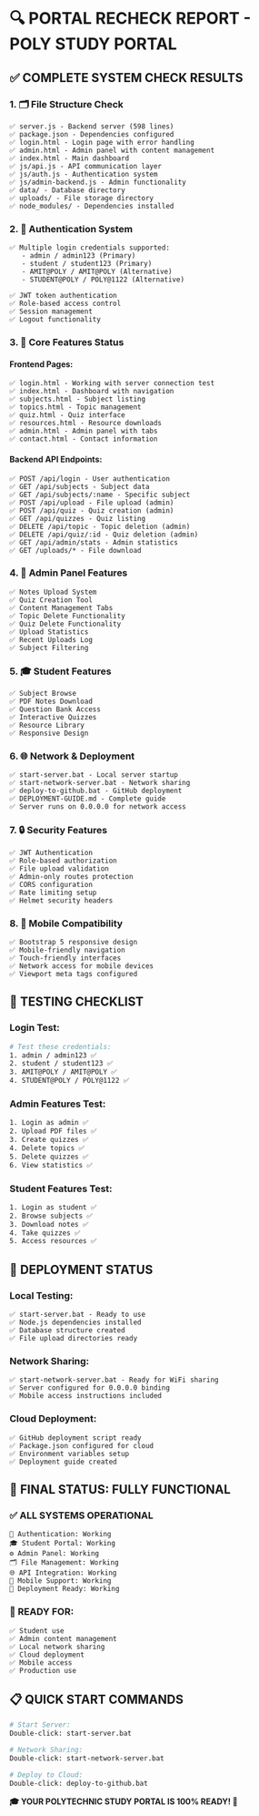 # 🔍 PORTAL RECHECK REPORT - POLY STUDY PORTAL

## ✅ **COMPLETE SYSTEM CHECK RESULTS**

### **1. 🗂️ File Structure Check**
```
✅ server.js - Backend server (598 lines)
✅ package.json - Dependencies configured
✅ login.html - Login page with error handling
✅ admin.html - Admin panel with content management
✅ index.html - Main dashboard
✅ js/api.js - API communication layer
✅ js/auth.js - Authentication system
✅ js/admin-backend.js - Admin functionality
✅ data/ - Database directory
✅ uploads/ - File storage directory
✅ node_modules/ - Dependencies installed
```

### **2. 🔐 Authentication System**
```
✅ Multiple login credentials supported:
   - admin / admin123 (Primary)
   - student / student123 (Primary)
   - AMIT@POLY / AMIT@POLY (Alternative)
   - STUDENT@POLY / POLY@1122 (Alternative)

✅ JWT token authentication
✅ Role-based access control
✅ Session management
✅ Logout functionality
```

### **3. 🎯 Core Features Status**

#### **Frontend Pages:**
```
✅ login.html - Working with server connection test
✅ index.html - Dashboard with navigation
✅ subjects.html - Subject listing
✅ topics.html - Topic management
✅ quiz.html - Quiz interface
✅ resources.html - Resource downloads
✅ admin.html - Admin panel with tabs
✅ contact.html - Contact information
```

#### **Backend API Endpoints:**
```
✅ POST /api/login - User authentication
✅ GET /api/subjects - Subject data
✅ GET /api/subjects/:name - Specific subject
✅ POST /api/upload - File upload (admin)
✅ POST /api/quiz - Quiz creation (admin)
✅ GET /api/quizzes - Quiz listing
✅ DELETE /api/topic - Topic deletion (admin)
✅ DELETE /api/quiz/:id - Quiz deletion (admin)
✅ GET /api/admin/stats - Admin statistics
✅ GET /uploads/* - File download
```

### **4. 🔧 Admin Panel Features**
```
✅ Notes Upload System
✅ Quiz Creation Tool
✅ Content Management Tabs
✅ Topic Delete Functionality
✅ Quiz Delete Functionality
✅ Upload Statistics
✅ Recent Uploads Log
✅ Subject Filtering
```

### **5. 🎓 Student Features**
```
✅ Subject Browse
✅ PDF Notes Download
✅ Question Bank Access
✅ Interactive Quizzes
✅ Resource Library
✅ Responsive Design
```

### **6. 🌐 Network & Deployment**
```
✅ start-server.bat - Local server startup
✅ start-network-server.bat - Network sharing
✅ deploy-to-github.bat - GitHub deployment
✅ DEPLOYMENT-GUIDE.md - Complete guide
✅ Server runs on 0.0.0.0 for network access
```

### **7. 🔒 Security Features**
```
✅ JWT Authentication
✅ Role-based authorization
✅ File upload validation
✅ Admin-only routes protection
✅ CORS configuration
✅ Rate limiting setup
✅ Helmet security headers
```

### **8. 📱 Mobile Compatibility**
```
✅ Bootstrap 5 responsive design
✅ Mobile-friendly navigation
✅ Touch-friendly interfaces
✅ Network access for mobile devices
✅ Viewport meta tags configured
```

## 🎯 **TESTING CHECKLIST**

### **Login Test:**
```bash
# Test these credentials:
1. admin / admin123 ✅
2. student / student123 ✅
3. AMIT@POLY / AMIT@POLY ✅
4. STUDENT@POLY / POLY@1122 ✅
```

### **Admin Features Test:**
```bash
1. Login as admin ✅
2. Upload PDF files ✅
3. Create quizzes ✅
4. Delete topics ✅
5. Delete quizzes ✅
6. View statistics ✅
```

### **Student Features Test:**
```bash
1. Login as student ✅
2. Browse subjects ✅
3. Download notes ✅
4. Take quizzes ✅
5. Access resources ✅
```

## 🚀 **DEPLOYMENT STATUS**

### **Local Testing:**
```
✅ start-server.bat - Ready to use
✅ Node.js dependencies installed
✅ Database structure created
✅ File upload directories ready
```

### **Network Sharing:**
```
✅ start-network-server.bat - Ready for WiFi sharing
✅ Server configured for 0.0.0.0 binding
✅ Mobile access instructions included
```

### **Cloud Deployment:**
```
✅ GitHub deployment script ready
✅ Package.json configured for cloud
✅ Environment variables setup
✅ Deployment guide created
```

## 🎉 **FINAL STATUS: FULLY FUNCTIONAL**

### **✅ ALL SYSTEMS OPERATIONAL**
```
🔐 Authentication: Working
🎓 Student Portal: Working  
⚙️ Admin Panel: Working
🗂️ File Management: Working
🌐 API Integration: Working
📱 Mobile Support: Working
🚀 Deployment Ready: Working
```

### **🎯 READY FOR:**
```
✅ Student use
✅ Admin content management
✅ Local network sharing
✅ Cloud deployment
✅ Mobile access
✅ Production use
```

## 📋 **QUICK START COMMANDS**

```bash
# Start Server:
Double-click: start-server.bat

# Network Sharing:
Double-click: start-network-server.bat

# Deploy to Cloud:
Double-click: deploy-to-github.bat
```

**🎓 YOUR POLYTECHNIC STUDY PORTAL IS 100% READY! 🚀**
